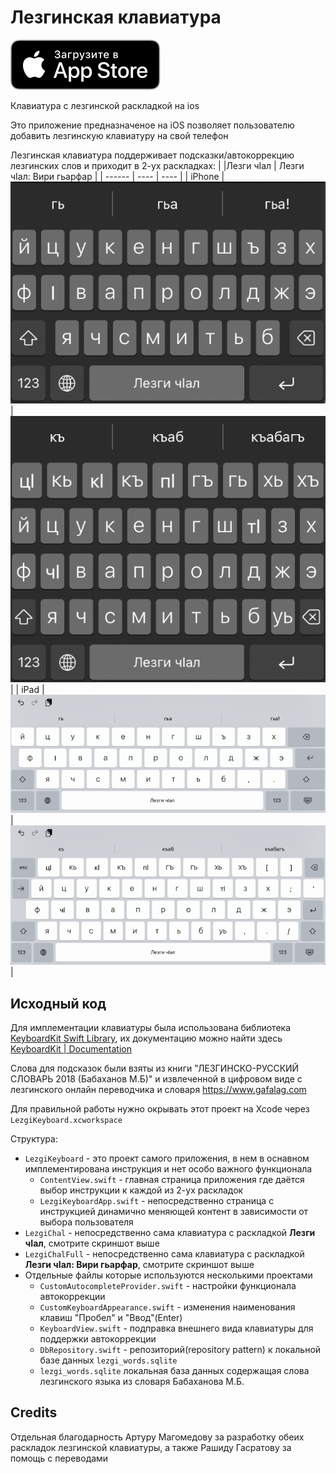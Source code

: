 # Лезгинская клавиатура

[![](./AppStoreContent/Download_on_the_App_Store_Badge_RU_RGB_blk_100317.svg)](https://apps.apple.com/us/app/%D0%BB%D0%B5%D0%B7%D0%B3%D0%B8%D0%BD%D1%81%D0%BA%D0%B0%D1%8F-%D0%BA%D0%BB%D0%B0%D0%B2%D0%B8%D0%B0%D1%82%D1%83%D1%80%D0%B0/id6444746265)

Клавиатура с лезгинской раскладкой на ios

Это приложение предназначеное на iOS позволяет пользователю добавить лезгинскую клавиатуру на свой телефон

Лезгинская клавиатура поддерживает подсказки/автокоррекцию лезгинских слов и приходит в 2-ух раскладках:
|        |Лезги чIал | Лезги чIал: Вири гьарфар |
| ------ | ---- | ---- |
| iPhone |![](./res/keyboard.png) | ![](./res/keyboard_viri_harfar.png) |
| iPad   |![](./res/ipad_keyboard.png) | ![](./res/ipad_keyboard_viri_harfar.png) |
## Исходный код

Для имплементации клавиатуры была использована библиотека [KeyboardKit Swift Library](https://github.com/KeyboardKit/KeyboardKit), их документацию можно найти здесь [KeyboardKit | Documentation](https://keyboardkit.github.io/KeyboardKit/documentation/keyboardkit/)

Слова для подсказок были взяты из книги "ЛЕЗГИНСКО-РУССКИЙ СЛОВАРЬ 2018 (Бабаханов М.Б)" и извлеченной в цифровом виде с лезгинского онлайн переводчика и словаря https://www.gafalag.com

Для правильной работы нужно окрывать этот проект на Xcode через `LezgiKeyboard.xcworkspace`

Структура:
- `LezgiKeyboard` - это проект самого приложения, в нем в оснавном имплементирована инструкция и нет особо важного функционала
  - `ContentView.swift` - главная страница приложения где даётся выбор инструкции к каждой из 2-ух раскладок
  - `LezgiKeyboardApp.swift` - непосредственно страница с инструкцией динамично меняющей контент в зависимости от выбора пользователя
- `LezgiChal` - непосредственно сама клавиатура с раскладкой __Лезги чIал__, смотрите скриншот выше
- `LezgiChalFull` - непосредственно сама клавиатура с раскладкой __Лезги чIал: Вири гьарфар__, смотрите скриншот выше
- Отдельные файлы которые используются несколькими проектами
  - `CustomAutocompleteProvider.swift` - настройки функционала автокоррекции
  - `CustomKeyboardAppearance.swift` - изменения наименования клавиш "Пробел" и "Ввод"(Enter)
  - `KeyboardView.swift` - подправка внешнего вида клавиатуры для поддержки автокоррекции
  - `DbRepository.swift` - репозиторий(repository pattern) к локальной базе данных `lezgi_words.sqlite`
  - `lezgi_words.sqlite` локальная база данных содержащая слова лезгинского языка из словаря Бабаханова М.Б.

## Credits

Отдельная благодарность Артуру Магомедову за разработку обеих раскладок лезгинской клавиатуры, а также Рашиду Гасратову за помощь с переводами
